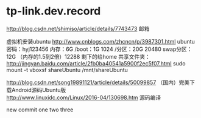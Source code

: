 # tp-link.dev.record

http://blog.csdn.net/shimiso/article/details/7743473  邮箱



虚拟机安装ubuntu
http://www.cnblogs.com/zhcncn/p/3987301.html
ubuntu密码：hyj123456
内存：6G
/boot：1G    1024
/分区：20G   20480
swap分区：12G （内存的1.5到2倍）12288
剩下的给home
共享文件夹：
http://jingyan.baidu.com/article/2fb0ba40541a5900f2ec5f07.html
sudo mount -t vboxsf  shareUbuntu /mnt/shareUbuntu

http://blog.csdn.net/song19891121/article/details/50099857
（国内）完美下载Android源码Ubuntu版  
http://www.linuxidc.com/Linux/2016-04/130698.htm  源码编译

new commit one two three
